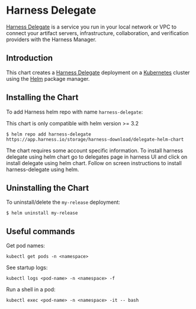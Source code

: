 # Harness Delegate

[Harness Delegate](https://docs.harness.io/article/de9t8iiynt-harness-architecture) is a service you run in your local network or VPC to connect your artifact servers, infrastructure, collaboration, and verification providers with the Harness Manager.

## Introduction

This chart creates a [Harness Delegate](https://docs.harness.io/article/h9tkwmkrm7-delegate-installation) deployment on a [Kubernetes](http://kubernetes.io) cluster using the [Helm](https://helm.sh) package manager.


## Installing the Chart
To add Harness helm repo with name `harness-delegate`:

This chart is only compatible with helm version >= 3.2

```console
$ helm repo add harness-delegate https://app.harness.io/storage/harness-download/delegate-helm-chart
```

The chart requires some account specific information. To install harness delegate using helm chart go to delegates page in harness UI
and click on install delegate using helm chart. Follow on screen instructions to install harness-delegate using helm.


## Uninstalling the Chart

To uninstall/delete the `my-release` deployment:

```console
$ helm uninstall my-release
```

## Useful commands

Get pod names:

```console
kubectl get pods -n <namespace>
```

See startup logs:

```console
kubectl logs <pod-name> -n <namespace> -f
```
Run a shell in a pod:

```console
kubectl exec <pod-name> -n <namespace> -it -- bash
```
